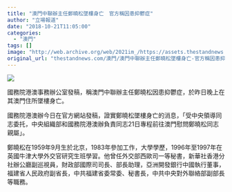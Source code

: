 ```yaml
---
title: "澳門中聯辦主任鄭曉松墜樓身亡　官方稱因患抑鬱症"
author: "立場報道"
date: "2018-10-21T11:05:00"
categories:
  - "澳門"
tags: []
image: "http://web.archive.org/web/2021im_/https://assets.thestandnews.com/media/photos/129967397_15390145328071n_Wkmw3.jpg"
original_url: "thestandnews.com/澳門/澳門中聯辦主任鄭曉松墜樓身亡-官方稱因患抑鬱症"
---
```

![](http://web.archive.org/web/2021im_/https://assets.thestandnews.com/media/photos/129967397_15390145328071n_Wkmw3.jpg)

國務院港澳事務辦公室發稿，稱澳門中聯辦主任鄭曉松因患抑鬱症，於昨日晚上在其澳門住所墜樓身亡。

國務院港澳辦今日在官方網站發稿，證實鄭曉松墜樓身亡的消息，「受中央領導同志委托，中央組織部和國務院港澳辦負責同志21日專程前往澳門慰問鄭曉松同志親屬」。

鄭曉松在1959年9月生於北京，1983年參加工作，大學學歷，1996年至1997年在英國牛津大學外交官研究生班學習。他曾任外交部西歐司一等秘書，新華社香港分社辦公廳副巡視員，財政部國際司司長、部長助理，亞洲開發銀行中國執行董事，福建省人民政府副省長，中共福建省委常委、秘書長，中共中央對外聯絡部副部長等職務。